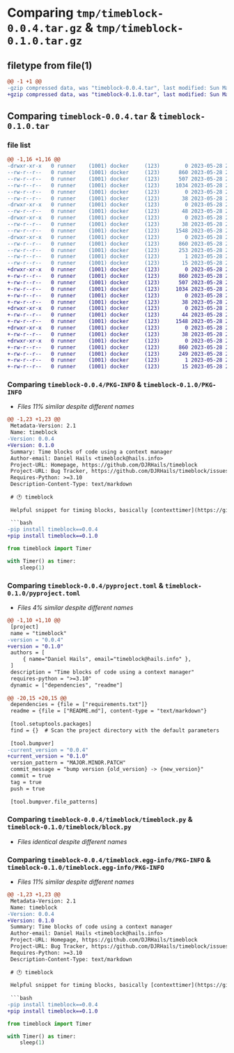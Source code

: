 # Comparing `tmp/timeblock-0.0.4.tar.gz` & `tmp/timeblock-0.1.0.tar.gz`

## filetype from file(1)

```diff
@@ -1 +1 @@
-gzip compressed data, was "timeblock-0.0.4.tar", last modified: Sun May 28 21:34:15 2023, max compression
+gzip compressed data, was "timeblock-0.1.0.tar", last modified: Sun May 28 21:37:39 2023, max compression
```

## Comparing `timeblock-0.0.4.tar` & `timeblock-0.1.0.tar`

### file list

```diff
@@ -1,16 +1,16 @@
-drwxr-xr-x   0 runner    (1001) docker     (123)        0 2023-05-28 21:34:15.730635 timeblock-0.0.4/
--rw-r--r--   0 runner    (1001) docker     (123)      860 2023-05-28 21:34:15.730635 timeblock-0.0.4/PKG-INFO
--rw-r--r--   0 runner    (1001) docker     (123)      507 2023-05-28 21:34:06.000000 timeblock-0.0.4/README.md
--rw-r--r--   0 runner    (1001) docker     (123)     1034 2023-05-28 21:34:06.000000 timeblock-0.0.4/pyproject.toml
--rw-r--r--   0 runner    (1001) docker     (123)        0 2023-05-28 21:34:06.000000 timeblock-0.0.4/requirements.txt
--rw-r--r--   0 runner    (1001) docker     (123)       38 2023-05-28 21:34:15.730635 timeblock-0.0.4/setup.cfg
-drwxr-xr-x   0 runner    (1001) docker     (123)        0 2023-05-28 21:34:15.726635 timeblock-0.0.4/timeblock/
--rw-r--r--   0 runner    (1001) docker     (123)       48 2023-05-28 21:34:06.000000 timeblock-0.0.4/timeblock/__init__.py
-drwxr-xr-x   0 runner    (1001) docker     (123)        0 2023-05-28 21:34:15.726635 timeblock-0.0.4/timeblock/tests/
--rw-r--r--   0 runner    (1001) docker     (123)       38 2023-05-28 21:34:06.000000 timeblock-0.0.4/timeblock/tests/test_blocktimer.py
--rw-r--r--   0 runner    (1001) docker     (123)     1548 2023-05-28 21:34:06.000000 timeblock-0.0.4/timeblock/timeblock.py
-drwxr-xr-x   0 runner    (1001) docker     (123)        0 2023-05-28 21:34:15.726635 timeblock-0.0.4/timeblock.egg-info/
--rw-r--r--   0 runner    (1001) docker     (123)      860 2023-05-28 21:34:15.000000 timeblock-0.0.4/timeblock.egg-info/PKG-INFO
--rw-r--r--   0 runner    (1001) docker     (123)      253 2023-05-28 21:34:15.000000 timeblock-0.0.4/timeblock.egg-info/SOURCES.txt
--rw-r--r--   0 runner    (1001) docker     (123)        1 2023-05-28 21:34:15.000000 timeblock-0.0.4/timeblock.egg-info/dependency_links.txt
--rw-r--r--   0 runner    (1001) docker     (123)       15 2023-05-28 21:34:15.000000 timeblock-0.0.4/timeblock.egg-info/top_level.txt
+drwxr-xr-x   0 runner    (1001) docker     (123)        0 2023-05-28 21:37:39.816927 timeblock-0.1.0/
+-rw-r--r--   0 runner    (1001) docker     (123)      860 2023-05-28 21:37:39.816927 timeblock-0.1.0/PKG-INFO
+-rw-r--r--   0 runner    (1001) docker     (123)      507 2023-05-28 21:37:30.000000 timeblock-0.1.0/README.md
+-rw-r--r--   0 runner    (1001) docker     (123)     1034 2023-05-28 21:37:30.000000 timeblock-0.1.0/pyproject.toml
+-rw-r--r--   0 runner    (1001) docker     (123)        0 2023-05-28 21:37:30.000000 timeblock-0.1.0/requirements.txt
+-rw-r--r--   0 runner    (1001) docker     (123)       38 2023-05-28 21:37:39.816927 timeblock-0.1.0/setup.cfg
+drwxr-xr-x   0 runner    (1001) docker     (123)        0 2023-05-28 21:37:39.816927 timeblock-0.1.0/timeblock/
+-rw-r--r--   0 runner    (1001) docker     (123)       44 2023-05-28 21:37:30.000000 timeblock-0.1.0/timeblock/__init__.py
+-rw-r--r--   0 runner    (1001) docker     (123)     1548 2023-05-28 21:37:30.000000 timeblock-0.1.0/timeblock/block.py
+drwxr-xr-x   0 runner    (1001) docker     (123)        0 2023-05-28 21:37:39.816927 timeblock-0.1.0/timeblock/tests/
+-rw-r--r--   0 runner    (1001) docker     (123)       38 2023-05-28 21:37:30.000000 timeblock-0.1.0/timeblock/tests/test_blocktimer.py
+drwxr-xr-x   0 runner    (1001) docker     (123)        0 2023-05-28 21:37:39.816927 timeblock-0.1.0/timeblock.egg-info/
+-rw-r--r--   0 runner    (1001) docker     (123)      860 2023-05-28 21:37:39.000000 timeblock-0.1.0/timeblock.egg-info/PKG-INFO
+-rw-r--r--   0 runner    (1001) docker     (123)      249 2023-05-28 21:37:39.000000 timeblock-0.1.0/timeblock.egg-info/SOURCES.txt
+-rw-r--r--   0 runner    (1001) docker     (123)        1 2023-05-28 21:37:39.000000 timeblock-0.1.0/timeblock.egg-info/dependency_links.txt
+-rw-r--r--   0 runner    (1001) docker     (123)       15 2023-05-28 21:37:39.000000 timeblock-0.1.0/timeblock.egg-info/top_level.txt
```

### Comparing `timeblock-0.0.4/PKG-INFO` & `timeblock-0.1.0/PKG-INFO`

 * *Files 11% similar despite different names*

```diff
@@ -1,23 +1,23 @@
 Metadata-Version: 2.1
 Name: timeblock
-Version: 0.0.4
+Version: 0.1.0
 Summary: Time blocks of code using a context manager
 Author-email: Daniel Hails <timeblock@hails.info>
 Project-URL: Homepage, https://github.com/DJRHails/timeblock
 Project-URL: Bug Tracker, https://github.com/DJRHails/timeblock/issues
 Requires-Python: >=3.10
 Description-Content-Type: text/markdown
 
 # 🕐 timeblock
 
 Helpful snippet for timing blocks, basically [contexttimer](https://github.com/brouberol/contexttimer) with a few tweaks / forked.
 
 ```bash
-pip install timeblock==0.0.4
+pip install timeblock==0.1.0
 ```
 
 ```python
 from timeblock import Timer
 
 with Timer() as timer:
     sleep(1)
```

### Comparing `timeblock-0.0.4/pyproject.toml` & `timeblock-0.1.0/pyproject.toml`

 * *Files 4% similar despite different names*

```diff
@@ -1,10 +1,10 @@
 [project]
 name = "timeblock"
-version = "0.0.4"
+version = "0.1.0"
 authors = [
     { name="Daniel Hails", email="timeblock@hails.info" },
 ]
 description = "Time blocks of code using a context manager"
 requires-python = ">=3.10"
 dynamic = ["dependencies", "readme"]
 
@@ -20,15 +20,15 @@
 dependencies = {file = ["requirements.txt"]}
 readme = {file = ["README.md"], content-type = "text/markdown"}
 
 [tool.setuptools.packages]
 find = {}  # Scan the project directory with the default parameters
 
 [tool.bumpver]
-current_version = "0.0.4"
+current_version = "0.1.0"
 version_pattern = "MAJOR.MINOR.PATCH"
 commit_message = "bump version {old_version} -> {new_version}"
 commit = true
 tag = true
 push = true
 
 [tool.bumpver.file_patterns]
```

### Comparing `timeblock-0.0.4/timeblock/timeblock.py` & `timeblock-0.1.0/timeblock/block.py`

 * *Files identical despite different names*

### Comparing `timeblock-0.0.4/timeblock.egg-info/PKG-INFO` & `timeblock-0.1.0/timeblock.egg-info/PKG-INFO`

 * *Files 11% similar despite different names*

```diff
@@ -1,23 +1,23 @@
 Metadata-Version: 2.1
 Name: timeblock
-Version: 0.0.4
+Version: 0.1.0
 Summary: Time blocks of code using a context manager
 Author-email: Daniel Hails <timeblock@hails.info>
 Project-URL: Homepage, https://github.com/DJRHails/timeblock
 Project-URL: Bug Tracker, https://github.com/DJRHails/timeblock/issues
 Requires-Python: >=3.10
 Description-Content-Type: text/markdown
 
 # 🕐 timeblock
 
 Helpful snippet for timing blocks, basically [contexttimer](https://github.com/brouberol/contexttimer) with a few tweaks / forked.
 
 ```bash
-pip install timeblock==0.0.4
+pip install timeblock==0.1.0
 ```
 
 ```python
 from timeblock import Timer
 
 with Timer() as timer:
     sleep(1)
```


